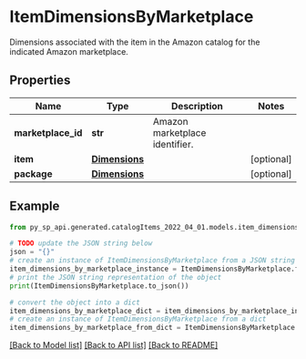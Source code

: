 # ItemDimensionsByMarketplace

Dimensions associated with the item in the Amazon catalog for the indicated Amazon marketplace.

## Properties

Name | Type | Description | Notes
------------ | ------------- | ------------- | -------------
**marketplace_id** | **str** | Amazon marketplace identifier. | 
**item** | [**Dimensions**](Dimensions.md) |  | [optional] 
**package** | [**Dimensions**](Dimensions.md) |  | [optional] 

## Example

```python
from py_sp_api.generated.catalogItems_2022_04_01.models.item_dimensions_by_marketplace import ItemDimensionsByMarketplace

# TODO update the JSON string below
json = "{}"
# create an instance of ItemDimensionsByMarketplace from a JSON string
item_dimensions_by_marketplace_instance = ItemDimensionsByMarketplace.from_json(json)
# print the JSON string representation of the object
print(ItemDimensionsByMarketplace.to_json())

# convert the object into a dict
item_dimensions_by_marketplace_dict = item_dimensions_by_marketplace_instance.to_dict()
# create an instance of ItemDimensionsByMarketplace from a dict
item_dimensions_by_marketplace_from_dict = ItemDimensionsByMarketplace.from_dict(item_dimensions_by_marketplace_dict)
```
[[Back to Model list]](../README.md#documentation-for-models) [[Back to API list]](../README.md#documentation-for-api-endpoints) [[Back to README]](../README.md)


